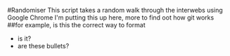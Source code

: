 #Randomiser 
This script takes a random walk through the interwebs using Google Chrome
I'm putting this up here, more to find oot how git works
##for example, is this the correct way to format
- is it?
- are these bullets?